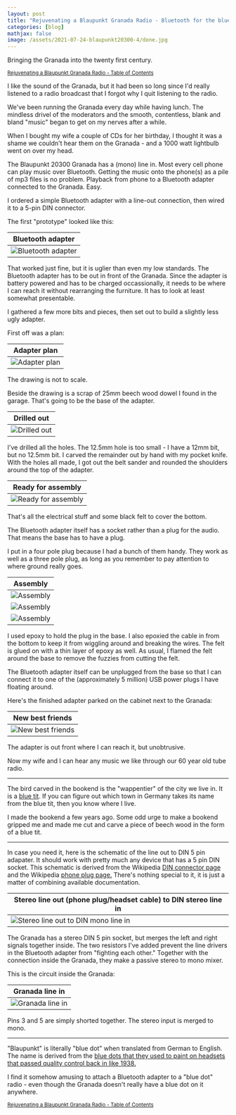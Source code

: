 ```yaml
---
layout: post
title: "Rejuvenating a Blaupunkt Granada Radio - Bluetooth for the blue dot"
categories: [blog]
mathjax: false
image: /assets/2021-07-24-blaupunkt20300-4/done.jpg
---
```

Bringing the Granada into the twenty first century.

<sub>[Rejuvenating a Blaupunkt Granada Radio - Table of Contents](1blaupunkt20300-toc)</sub>

I like the sound of the Granada, but it had been so long since I'd really listened to a radio broadcast that I forgot why I quit listening to the radio.

We've been running the Granada every day while having lunch.  The mindless drivel of the moderators and the smooth, contentless, blank and bland "music" began to get on my nerves after a while.

When I bought my wife a couple of CDs for her birthday, I thought it was a shame we couldn't hear them on the Granada - and a 1000 watt lightbulb went on over my head.

The Blaupunkt 20300 Granada has a (mono) line in.  Most every cell phone can play music over Bluetooth.  Getting the music onto the phone(s) as a pile of mp3 files is no problem.  Playback from phone to a Bluetooth adapter connected to the Granada.  Easy.

I ordered a simple Bluetooth adapter with a line-out connection, then wired it to a 5-pin DIN connector. 

The first "prototype" looked like this:

|Bluetooth adapter|
|-----------------|
|![Bluetooth adapter](/assets/2021-07-24-blaupunkt20300-4/adapter1.jpg)|

That worked just fine, but it is uglier than even my low standards.  The Bluetooth adapter has to be out in front of the Granada.  Since the adapter is battery powered and has to be charged occassionally, it needs to be where I can reach it without rearranging the furniture.  It has to look at least somewhat presentable.

I gathered a few more bits and pieces, then set out to build a slightly less ugly adapter.

First off was a plan:

|Adapter plan|
|------------|
|![Adapter plan](/assets/2021-07-24-blaupunkt20300-4/sketch1.jpg)|

The drawing is not to scale.

Beside the drawing is a scrap of 25mm beech wood dowel I found in the garage.  That's going to be the base of the adapter.

|Drilled out|
|-----------|
|![Drilled out](/assets/2021-07-24-blaupunkt20300-4/sketch2.jpg)|

I've drilled all the holes.  The 12.5mm hole is too small - I have a 12mm bit, but no 12.5mm bit.  I carved the remainder out by hand with my pocket knife.  With the holes all made, I got out the belt sander and rounded the shoulders around the top of the adapter.

|Ready for assembly|
|------------------|
|![Ready for assembly](/assets/2021-07-24-blaupunkt20300-4/readyforassembly.jpg)|

That's all the electrical stuff and some black felt to cover the bottom.

The Bluetooth adapter itself has a socket rather than a plug for the audio.  That means the base has to have a plug.

I put in a four pole plug because I had a bunch of them handy.  They work as well as a three pole plug, as long as you remember to pay attention to where ground really goes.

|Assembly|
|--------|
|![Assembly](/assets/2021-07-24-blaupunkt20300-4/assembly1.jpg)|
|![Assembly](/assets/2021-07-24-blaupunkt20300-4/assembly2.jpg)|
|![Assembly](/assets/2021-07-24-blaupunkt20300-4/assembly3.jpg)|

I used epoxy to hold the plug in the base.  I also epoxied the cable in from the bottom to keep it from wiggling around and breaking the wires.  The felt is glued on with a thin layer of epoxy as well.  As usual, I flamed the felt around the base to remove the fuzzies from cutting the felt.

The Bluetooth adapter itself can be unplugged from the base so that I can connect it to one of the (approximately 5 million) USB power plugs I have floating around. 

Here's the finished adapter parked on the cabinet next to the Granada:

|New best friends|
|----------------|
|![New best friends](/assets/2021-07-24-blaupunkt20300-4/done.jpg)|

The adapter is out front where I can reach it, but unobtrusive.

Now my wife and I can hear any music we like through our 60 year old tube radio.

-----------
The bird carved in the bookend is the "wappentier" of the city we live in.  It is a [blue tit](https://en.wikipedia.org/wiki/Eurasian_blue_tit).  If you can figure out which town in Germany takes its name from the blue tit, then you know where I live.

I made the bookend a few years ago.  Some odd urge to make a bookend gripped me and made me cut and carve a piece of beech wood in the form of a blue tit.

---------

In case you need it, here is the schematic of the line out to DIN 5 pin adapater.  It should work with pretty much any device that has a 5 pin DIN socket.  This schematic is derived from the Wikipedia [DIN connector page](https://en.wikipedia.org/wiki/DIN_connector#Analog_audio) and the Wikipedia [phone plug page.](https://en.wikipedia.org/wiki/Phone_connector_(audio)#General_use)  There's nothing special to it, it is just a matter of combining available documentation.

|Stereo line out (phone plug/headset cable) to DIN stereo line in|
|-----------------------------------|
|![Stereo line out to DIN mono line in](/assets/2021-07-24-blaupunkt20300-4/schematic.png)|

The Granada has a stereo DIN 5 pin socket, but merges the left and right signals together inside.  The two resistors I've added prevent the line drivers in the Bluetooth adapter from "fighting each other."  Together with the connection inside the Granada, they make a passive stereo to mono mixer.

This is the circuit inside the Granada:

|Granada line in|
|---------------|
|![Granada line in](/assets/2021-07-24-blaupunkt20300-4/tape-in.jpg)|

Pins 3 and 5 are simply shorted together.  The stereo input is merged to mono.

---------
"Blaupunkt" is literally "blue dot" when translated from German to English.  The name is derived from the [blue dots that they used to paint on headsets that passed quality control back in like 1938.](https://en.wikipedia.org/wiki/Blaupunkt)

I find it somehow amusing to attach a Bluetooth adapter to a "blue dot" radio - even though the Granada doesn't really have a blue dot on it anywhere.

<sub>[Rejuvenating a Blaupunkt Granada Radio - Table of Contents](1blaupunkt20300-toc)</sub>
